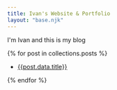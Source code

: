 ```yaml
---
title: Ivan's Website & Portfolio 
layout: "base.njk"
---
```


I'm Ivan and this is my blog

{% for post in collections.posts %}

- [{{post.data.title}}]({{post.url}})
  
{% endfor %}